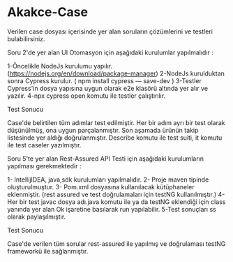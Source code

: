 # Akakce-Case
Verilen case dosyası içerisinde yer alan soruların çözümlerini ve testleri bulabilirsiniz.

Soru 2'de yer alan UI Otomasyon için aşağıdaki kurulumlar yapılmalıdır :


1-Öncelikle NodeJs kurulumu yapılır. (https://nodejs.org/en/download/package-manager)
2-NodeJs kurulduktan sonra Cypress kurulur. ( npm install cypress — save-dev )
3-Testler Cypress'in dosya yapısına uygun olarak e2e klasörü altında yer alır ve yazılır.
4-npx cypress open komutu ile testler çalıştırılır.


Test Sonucu

Case'de belirtilen tüm adımlar test edilmiştir. Her bir adım ayrı bir test olarak düşünülmüş, ona uygun parçalanmıştır.
Son aşamada ürünün takip listesinde yer aldığı doğrulanmıştır. Describe komutu ile test suiti, it komutu ile test caseler yazılmıştır.


Soru 5'te yer alan Rest-Assured API Testi için aşağıdaki kurulumların yapılması gerekmektedir :

1- IntellijIDEA, java,sdk kurulumları yapılmalıdır.
2- Proje maven tipinde oluşturulmuştur.
3- Pom.xml dosyasına kullanılacak kütüphaneler eklenmiştir. (rest assured ve test doğrulamaları için testNG kullanılmıştır.)
4- Her bir test javac dosya adı.java komutu ile ya da testNG eklendiği için class yanında yer alan Ok işaretine basılarak run yapılabilir.
5-Test sonuçları ss olarak paylaşılmıştır.

Test Sonucu

Case'de verilen tüm sorular rest-assured ile yapılmış ve doğrulaması testNG frameworkü ile sağlanmıştır.